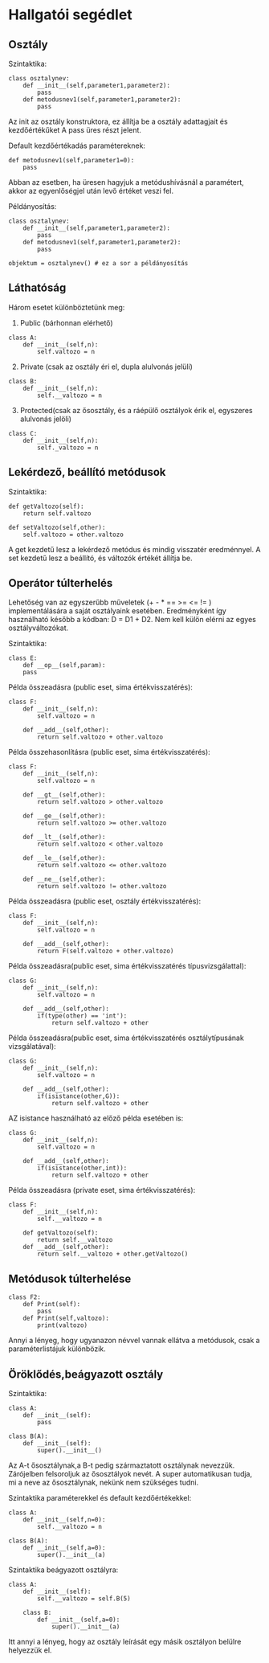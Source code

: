 # Hallgatói segédlet

## Osztály

Szintaktika:
```
class osztalynev:
	def __init__(self,parameter1,parameter2):
		pass
	def metodusnev1(self,parameter1,parameter2):
		pass
```

Az init az osztály konstruktora, ez állítja be a osztály adattagjait és kezdőértékűket
A pass üres részt jelent.

Default kezdőértékadás paramétereknek:

```
def metodusnev1(self,parameter1=0):
	pass
```

Abban az esetben, ha üresen hagyjuk a metódushívásnál a paramétert, akkor az egyenlőségjel után levő értéket veszi fel.

Példányosítás:
```
class osztalynev:
	def __init__(self,parameter1,parameter2):
		pass
	def metodusnev1(self,parameter1,parameter2):
		pass

objektum = osztalynev() # ez a sor a példányosítás
```

## Láthatóság

Három esetet különböztetünk meg:
1. Public (bárhonnan elérhető)

```
class A:
	def __init__(self,n):
		self.valtozo = n
```

2. Private (csak az osztály éri el, dupla alulvonás jelüli)
```
class B:
	def __init__(self,n):
		self.__valtozo = n
```

3. Protected(csak az ősosztály, és a ráépülő osztályok érik el, egyszeres alulvonás jelöli)
```
class C:
	def __init__(self,n):
		self._valtozo = n
```


## Lekérdező, beállító metódusok

Szintaktika:

```
def getValtozo(self):
	return self.valtozo

def setValtozo(self,other):
	self.valtozo = other.valtozo
```

A get kezdetű lesz a lekérdező metódus és mindig visszatér eredménnyel.
A set kezdetű lesz a beállító, és változók értékét állítja be.

## Operátor túlterhelés
Lehetőség van az egyszerűbb műveletek (+ - * == >= <= != ) implementálására a saját osztályaink esetében. 
Eredményként így használható később a kódban: D = D1 + D2. Nem kell külön elérni az egyes osztályváltozókat.

Szintaktika:
```
class E:
	def __op__(self,param):
	pass
```

Példa összeadásra (public eset, sima értékvisszatérés):
```
class F:
	def __init__(self,n):
		self.valtozo = n
	
	def __add__(self,other):
		return self.valtozo + other.valtozo
```

Példa összehasonlításra (public eset, sima értékvisszatérés):
```
class F:
	def __init__(self,n):
		self.valtozo = n
	
	def __gt__(self,other):
		return self.valtozo > other.valtozo
		
	def __ge__(self,other):
		return self.valtozo >= other.valtozo
	
	def __lt__(self,other):
		return self.valtozo < other.valtozo
		
	def __le__(self,other):
		return self.valtozo <= other.valtozo
	
	def __ne__(self,other):
		return self.valtozo != other.valtozo
```

Példa összeadásra (public eset, osztály értékvisszatérés):
```
class F:
	def __init__(self,n):
		self.valtozo = n
	
	def __add__(self,other):
		return F(self.valtozo + other.valtozo)
```

Példa összeadásra(public eset, sima értékvisszatérés típusvizsgálattal):
```
class G:
	def __init__(self,n):
		self.valtozo = n
	
	def __add__(self,other):
		if(type(other) == 'int'):
			return self.valtozo + other
```

Példa összeadásra(public eset, sima értékvisszatérés osztálytípusának vizsgálatával):
```
class G:
	def __init__(self,n):
		self.valtozo = n
	
	def __add__(self,other):
		if(isistance(other,G)):
			return self.valtozo + other
```
AZ isistance használható az előző példa esetében is:
```
class G:
	def __init__(self,n):
		self.valtozo = n
	
	def __add__(self,other):
		if(isistance(other,int)):
			return self.valtozo + other
```

Példa összeadásra (private eset, sima értékvisszatérés):
```
class F:
	def __init__(self,n):
		self.__valtozo = n
	
	def getValtozo(self):
		return self.__valtozo
	def __add__(self,other):
		return self.__valtozo + other.getValtozo()
```
## Metódusok túlterhelése

```
class F2:
	def Print(self):
		pass
	def Print(self,valtozo):
		print(valtozo)
```

Annyi a lényeg, hogy ugyanazon névvel vannak ellátva a metódusok, csak a paraméterlistájuk különbözik.
## Öröklődés,beágyazott osztály

Szintaktika:
```
class A:
	def __init__(self):
		pass

class B(A):
	def __init__(self):
		super().__init__()
```

Az A-t ősosztálynak,a B-t pedig származtatott osztálynak nevezzük. 
Zárójelben felsoroljuk az ősosztályok nevét.
A super automatikusan tudja, mi a neve az ősosztálynak, nekünk nem szükséges tudni.

Szintaktika paraméterekkel és default kezdőértékekkel:
```
class A:
	def __init__(self,n=0):
		self.__valtozo = n

class B(A):
	def __init__(self,a=0):
		super().__init__(a)
```

Szintaktika beágyazott osztályra:

```
class A:
	def __init__(self):
		self.__valtozo = self.B(5)

	class B:
		def __init__(self,a=0):
			super().__init__(a)
```

Itt annyi a lényeg, hogy az osztály leírását egy másik osztályon belülre helyezzük el.

